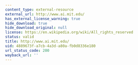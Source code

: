 ```yaml
---
content_type: external-resource
external_url: http://www.ai.mit.edu/
has_external_license_warning: true
hide_download: true
hide_download_original: null
license: https://en.wikipedia.org/wiki/All_rights_reserved
status: valid
title: http://www.ai.mit.edu/
uid: 4889673f-a7cb-4a3d-a80a-fb0d8336e180
url_status_code: 200
wayback_url: ''
---
```

